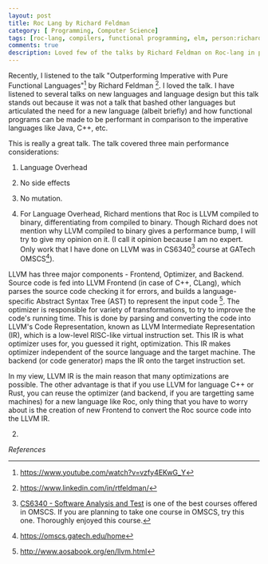 ```yaml
---
layout: post
title: Roc Lang by Richard Feldman
category: [ Programming, Computer Science]
tags: [roc-lang, compilers, functional programming, elm, person:richard_feldman]
comments: true
description: Loved few of the talks by Richard Feldman on Roc-lang in particular and language design in general
---
```


Recently,  I listened to the talk "Outperforming Imperative with Pure Functional Languages"[^1] by Richard Feldman [^2]. I loved the talk. I have listened to several talks on new languages and language design but this talk stands out because it was not a talk that bashed other languages but articulated the need for a new language (albeit briefly) and how functional programs can be made to be performant in comparison to the imperative languages like Java, C++, etc. 

This is really a great talk. The talk covered three main performance considerations:  
1. Language Overhead 
2. No side effects
3. No mutation.

1. For Language Overhead, Richard mentions that Roc is LLVM compiled to binary, differentiating from compiled to binary. Though Richard does not mention why LLVM compiled to binary gives a performance bump, I will try to give my opinion on it. (I call it opinion because I am no expert. Only work that I have done on LLVM was in CS6340[^3] course at GATech OMSCS[^4]). 

LLVM has three major components - Frontend, Optimizer, and Backend. Source code is fed into LLVM Frontend (in case of C++, CLang), which parses the source code checking it for errors, and builds a language-specific Abstract Syntax Tree (AST) to represent the input code [^5]. The optimizer is responsible for variety of transformations, to try to improve the code's running time. This is done by parsing and converting the code into LLVM's Code Representation, known as LLVM Intermediate Representation (IR), which is a low-level RISC-like virtual instruction set. This IR is what optimizer uses for, you guessed it right, optimization. This IR makes optimizer independent of the source language and the target machine. The backend (or code generator) maps the IR onto the target instruction set. 

In my view, LLVM IR is the main reason that many optimizations are possible. The other advantage is that if you use LLVM for language C++ or Rust, you can reuse the optimizer (and backend, if you are targetting same machines) for a new language like Roc, only thing that you have to worry about is the creation of new Frontend to convert the Roc source code into the LLVM IR. 

2. 






*References*
[^1]: https://www.youtube.com/watch?v=vzfy4EKwG_Y
[^2]: https://www.linkedin.com/in/rtfeldman/
[^3]: [CS6340 - Software Analysis and Test](https://omscs.gatech.edu/cs-6340-software-analysis) is one of the best courses offered in OMSCS. If you are planning to take one course in OMSCS, try this one. Thoroughly enjoyed this course. 
[^4]: https://omscs.gatech.edu/home
[^5]: http://www.aosabook.org/en/llvm.html